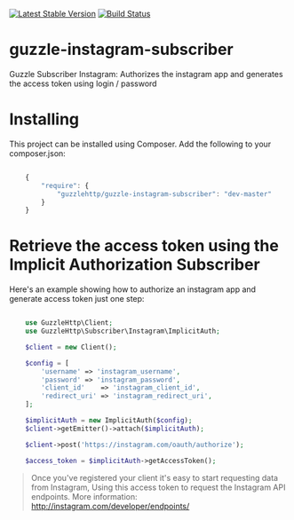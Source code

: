 [![Latest Stable Version](https://poser.pugx.org/guzzlehttp/guzzle-instagram-subscriber/v/stable)](https://packagist.org/packages/guzzlehttp/guzzle-instagram-subscriber)
[![Build Status](https://travis-ci.org/rafaelcalleja/guzzle-instagram-subscriber.svg?branch=master)](https://travis-ci.org/rafaelcalleja/guzzle-instagram-subscriber)

guzzle-instagram-subscriber
===========================

Guzzle Subscriber Instagram: Authorizes the instagram app and generates the access token using login / password

Installing
==========

This project can be installed using Composer. Add the following to your
composer.json:

```javascript

    {
        "require": {
            "guzzlehttp/guzzle-instagram-subscriber": "dev-master"
        }
    }
```
Retrieve the access token using the Implicit Authorization Subscriber
====================

Here's an example showing how to authorize an instagram app and generate access token just one step:

```php

    use GuzzleHttp\Client;
    use GuzzleHttp\Subscriber\Instagram\ImplicitAuth;

    $client = new Client();

    $config = [
        'username' => 'instagram_username',
        'password' => 'instagram_password',
        'client_id'    => 'instagram_client_id',
        'redirect_uri' => 'instagram_redirect_uri',
    ];

    $implicitAuth = new ImplicitAuth($config);
    $client->getEmitter()->attach($implicitAuth);

    $client->post('https://instagram.com/oauth/authorize');

    $access_token = $implicitAuth->getAccessToken();
```

>Once you've registered your client it's easy to start requesting data from Instagram,
>Using this access token to request the Instagram API endpoints.
>More information: http://instagram.com/developer/endpoints/


